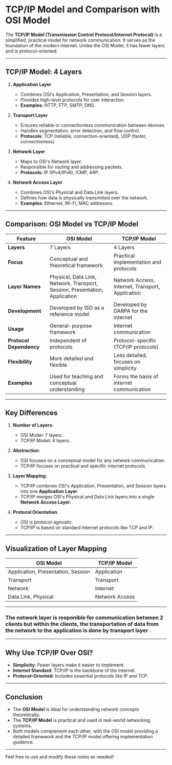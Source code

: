 # TCP/IP Model and Comparison with OSI Model

The **TCP/IP Model (Transmission Control Protocol/Internet Protocol)** is a simplified, practical model for network communication. It serves as the foundation of the modern internet. Unlike the OSI Model, it has fewer layers and is protocol-oriented.

---

## TCP/IP Model: 4 Layers
1. **Application Layer**
   - Combines OSI's Application, Presentation, and Session layers.
   - Provides high-level protocols for user interaction.
   - **Examples**: HTTP, FTP, SMTP, DNS.

2. **Transport Layer**
   - Ensures reliable or connectionless communication between devices.
   - Handles segmentation, error detection, and flow control.
   - **Protocols**: TCP (reliable, connection-oriented), UDP (faster, connectionless).

3. **Network Layer**
   - Maps to OSI's Network layer.
   - Responsible for routing and addressing packets.
   - **Protocols**: IP (IPv4/IPv6), ICMP, ARP.

4. **Network Access Layer**
   - Combines OSI's Physical and Data Link layers.
   - Defines how data is physically transmitted over the network.
   - **Examples**: Ethernet, Wi-Fi, MAC addresses.

---

## Comparison: OSI Model vs TCP/IP Model

| **Feature**              | **OSI Model**                        | **TCP/IP Model**                     |
|--------------------------|---------------------------------------|---------------------------------------|
| **Layers**               | 7 Layers                             | 4 Layers                              |
| **Focus**                | Conceptual and theoretical framework | Practical implementation and protocols |
| **Layer Names**          | Physical, Data Link, Network, Transport, Session, Presentation, Application | Network Access, Internet, Transport, Application |
| **Development**          | Developed by ISO as a reference model| Developed by DARPA for the internet   |
| **Usage**                | General-purpose framework            | Internet communication                |
| **Protocol Dependency**  | Independent of protocols             | Protocol-specific (TCP/IP protocols)  |
| **Flexibility**          | More detailed and flexible           | Less detailed, focuses on simplicity  |
| **Examples**             | Used for teaching and conceptual understanding | Forms the basis of internet communication |

---

## Key Differences
1. **Number of Layers**:
   - OSI Model: 7 layers.
   - TCP/IP Model: 4 layers.

2. **Abstraction**:
   - OSI focuses on a conceptual model for any network communication.
   - TCP/IP focuses on practical and specific internet protocols.

3. **Layer Mapping**:
   - TCP/IP combines OSI's Application, Presentation, and Session layers into one **Application Layer**.
   - TCP/IP merges OSI's Physical and Data Link layers into a single **Network Access Layer**.

4. **Protocol Orientation**:
   - OSI is protocol-agnostic.
   - TCP/IP is based on standard internet protocols like TCP and IP.

---

## Visualization of Layer Mapping

| **OSI Model**                | **TCP/IP Model**        |
|-------------------------------|--------------------------|
| Application, Presentation, Session | Application            |
| Transport                     | Transport              |
| Network                       | Internet               |
| Data Link, Physical           | Network Access         |

---

### The **network layer** is responible for communication between 2 clients but within the clients, the transportation of data from the network to the application is done by **transport layer** .
---

## Why Use TCP/IP Over OSI?
- **Simplicity**: Fewer layers make it easier to implement.
- **Internet Standard**: TCP/IP is the backbone of the internet.
- **Protocol-Oriented**: Includes essential protocols like IP and TCP.

---

## Conclusion
- The **OSI Model** is ideal for understanding network concepts theoretically.
- The **TCP/IP Model** is practical and used in real-world networking systems.
- Both models complement each other, with the OSI model providing a detailed framework and the TCP/IP model offering implementation guidance.

---

Feel free to use and modify these notes as needed!
